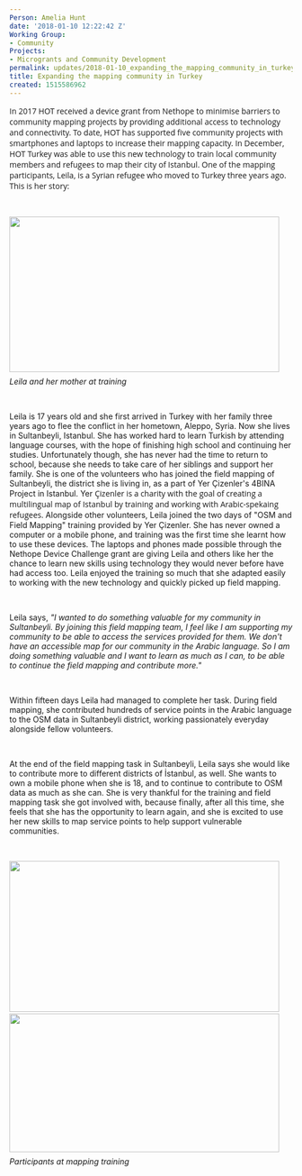 ```yaml
---
Person: Amelia Hunt
date: '2018-01-10 12:22:42 Z'
Working Group:
- Community
Projects:
- Microgrants and Community Development
permalink: updates/2018-01-10_expanding_the_mapping_community_in_turkey
title: Expanding the mapping community in Turkey
created: 1515586962
---
```

<p class="MsoNormal" style="margin-bottom: 6.0pt;"><span style="font-family: 'Open Sans', Arial, sans-serif; font-size: 14px; font-style: normal; font-variant-ligatures: normal; font-variant-caps: normal; font-weight: 400;">In 2017 HOT received a device grant from Nethope to minimise barriers to community mapping projects by providing additional access to technology and connectivity. To date, HOT has supported five community projects with smartphones and laptops to increase their mapping capacity. In December, HOT Turkey was able to use this new technology to train local community members and refugees to map their city of Istanbul. One of the mapping participants, Leila, is a Syrian refugee who moved to Turkey three years ago. This is her story:</span></p><p class="MsoNormal" style="margin-bottom: 6.0pt;">&nbsp;</p><p class="MsoNormal" style="margin-bottom: 6.0pt;"><img class="image-large" src="/sites/default/files/styles/large/public/leila_0.JPG?itok=6X1TUbaR" alt="" width="480" height="276"></p><address class="MsoNormal" style="margin-bottom: 6.0pt;">Leila and her mother at training</address><p class="MsoNormal" style="margin-bottom: 6.0pt;">&nbsp;</p><p class="MsoNormal" style="margin-bottom: 6.0pt;">Leila is 17 years old and she first arrived in Turkey with her family three years ago to flee the conflict in her hometown, Aleppo, Syria. Now she lives in Sultanbeyli, Istanbul. She has worked hard to learn Turkish by attending language courses, with the hope of finishing high school and continuing her studies. Unfortunately though, she has never had the time to return to school, because she needs to take care of her siblings and support her family. She is one of the volunteers who has joined the field mapping of Sultanbeyli, the district she is living in, as a part of Yer Çizenler's 4BINA Project in Istanbul. Yer&nbsp;<span style="font-family: 'Open Sans', Arial, sans-serif; font-size: 14px; font-style: normal; font-variant-ligatures: normal; font-variant-caps: normal; font-weight: 400;">Çizenler is a charity with the goal of creating a multilingual map of Istanbul by training and working with Arabic-spekaing refugees.</span>&nbsp;Alongside other volunteers, Leila joined the two days of "OSM and Field Mapping" training provided by Yer Çizenler. She has never owned a computer or a mobile phone, and training was the first time she learnt how to use these devices. The laptops and phones made possible through the Nethope Device Challenge grant are giving Leila and others like her the chance to learn new skills using technology they would never before have had access too. Leila enjoyed the training so much that she adapted easily to working with the new technology and quickly picked up field mapping.</p><p class="MsoNormal" style="margin-bottom: 6.0pt;">&nbsp;</p><p class="MsoNormal" style="margin-bottom: 6.0pt;">Leila says, <em>"I wanted to do something valuable for my community in Sultanbeyli. By joining this field mapping team, I feel like I am supporting my community to be able to access the services provided for them. We don't have an accessible map for our community in the Arabic language. So I am doing something valuable and I want to learn as much as I can, to be able to continue the field mapping and contribute more."</em></p><p class="MsoNormal" style="margin-bottom: 6.0pt;">&nbsp;</p><p class="MsoNormal" style="margin-bottom: 6.0pt;">Within fifteen days Leila had managed to complete her task. During field mapping, she contributed hundreds of service points in the Arabic language to the OSM data in Sultanbeyli district, working passionately everyday alongside fellow volunteers.</p><p>&nbsp;</p><p class="MsoNormal" style="margin-bottom: 6.0pt;">At the end of the field mapping task in Sultanbeyli, Leila says she would like to contribute more to different districts of İstanbul, as well. She wants to own a mobile phone when she is 18, and to continue to contribute to OSM data as much as she can. She is very thankful for the training and field mapping task she got involved with, because finally, after all this time, she feels that she has the opportunity to learn again, and she is excited to use her new skills to map service points to help support vulnerable communities.<u></u></p><p class="MsoNormal" style="margin-bottom: 6.0pt;">&nbsp;</p><p class="MsoNormal" style="margin-bottom: 6.0pt;"><img class="image-large" src="/sites/default/files/styles/large/public/Capture2_0.JPG?itok=VS4L8nev" alt="" width="480" height="268">&nbsp; &nbsp;<img class="image-large" src="/sites/default/files/styles/large/public/Capture3.JPG?itok=87SVSRIY" alt="" width="480" height="246"></p><address class="MsoNormal" style="margin-bottom: 6.0pt;">Participants at mapping training</address><p class="MsoNormal" style="margin-bottom: 6.0pt;">&nbsp;</p>
